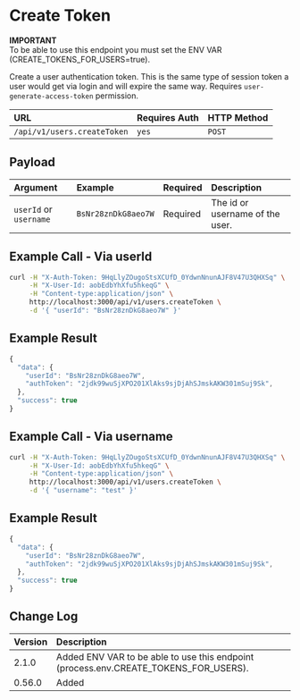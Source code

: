 # Create Token

**IMPORTANT**   
 To be able to use this endpoint you must set the ENV VAR \(CREATE\_TOKENS\_FOR\_USERS=true\).

Create a user authentication token. This is the same type of session token a user would get via login and will expire the same way. Requires `user-generate-access-token` permission.

| URL | Requires Auth | HTTP Method |
| :--- | :--- | :--- |
| `/api/v1/users.createToken` | `yes` | `POST` |

## Payload

| Argument | Example | Required | Description |
| :--- | :--- | :--- | :--- |
| `userId` or `username` | `BsNr28znDkG8aeo7W` | Required | The id or username of the user. |

## Example Call - Via userId

```bash
curl -H "X-Auth-Token: 9HqLlyZOugoStsXCUfD_0YdwnNnunAJF8V47U3QHXSq" \
     -H "X-User-Id: aobEdbYhXfu5hkeqG" \
     -H "Content-type:application/json" \
     http://localhost:3000/api/v1/users.createToken \
     -d '{ "userId": "BsNr28znDkG8aeo7W" }'
```

## Example Result

```javascript
{
  "data": {
    "userId": "BsNr28znDkG8aeo7W",
    "authToken": "2jdk99wuSjXPO201XlAks9sjDjAhSJmskAKW301mSuj9Sk",
  },
  "success": true
}
```

## Example Call - Via username

```bash
curl -H "X-Auth-Token: 9HqLlyZOugoStsXCUfD_0YdwnNnunAJF8V47U3QHXSq" \
     -H "X-User-Id: aobEdbYhXfu5hkeqG" \
     -H "Content-type:application/json" \
     http://localhost:3000/api/v1/users.createToken \
     -d '{ "username": "test" }'
```

## Example Result

```javascript
{
  "data": {
    "userId": "BsNr28znDkG8aeo7W",
    "authToken": "2jdk99wuSjXPO201XlAks9sjDjAhSJmskAKW301mSuj9Sk",
  },
  "success": true
}
```

## Change Log

| Version | Description |
| :--- | :--- |
| 2.1.0 | Added ENV VAR to be able to use this endpoint \(process.env.CREATE\_TOKENS\_FOR\_USERS\). |
| 0.56.0 | Added |

